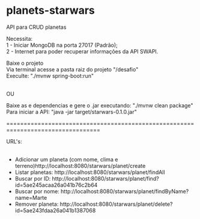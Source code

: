 # planets-starwars
API para CRUD planetas

Necessita: <br>
 1 - Iniciar MongoDB na porta 27017 (Padrão);<br>
 2 - Internet para poder recuperar informações da API SWAPI.<br>
 
 Baixe o projeto <br>
 Via terminal acesse a pasta raiz do projeto "/desafio" <br>
 Execulte: "./mvnw spring-boot:run"<br>
 
 <br>
 OU
 <br>
 
 Baixe as e dependencias e gere o .jar executando: "./mvnw clean package" <br>
 Para iniciar a API: "java -jar target/starwars-0.1.0.jar"
 
=================================================================================

URL's: <br><br>

- Adicionar um planeta (com nome, clima e terreno)http://localhost:8080/starwars/planet/create <br>
- Listar planetas: http://localhost:8080/starwars/planet/findAll <br>
- Buscar por ID: http://localhost:8080/starwars/planet/find?id=5ae245acaa26a041b76c2b64 <br>
- Buscar por nome: http://localhost:8080/starwars/planet/findByName?name=Marte <br>
- Remover planeta: http://localhost:8080/starwars/planet/delete?id=5ae243fdaa26a041b1387068 <br>

